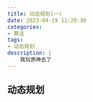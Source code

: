 ```yaml
---
title: 动态规划(一)
date: 2023-04-19 11:29:30
categories:
- 算法
tags:
- 动态规划
description: |
    我玩原神去了
---
```


## 动态规划
